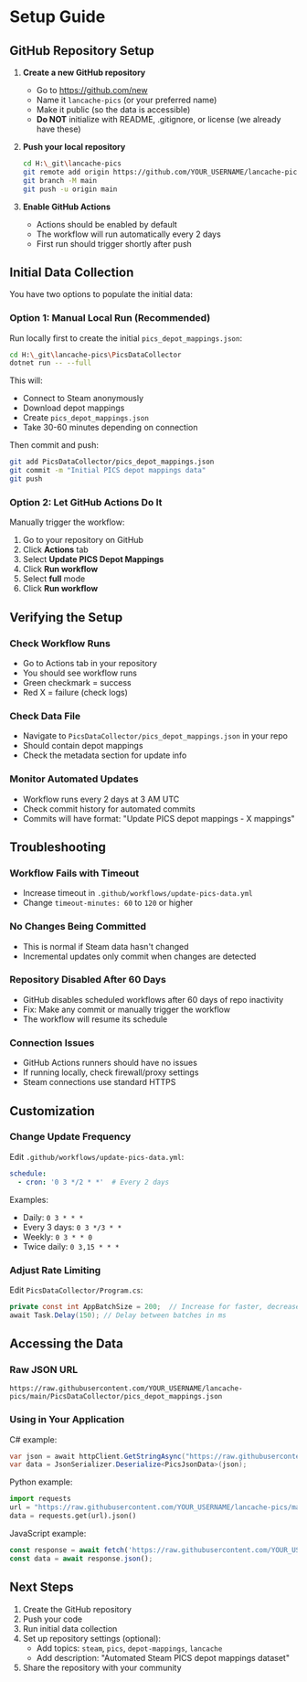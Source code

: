 # Setup Guide

## GitHub Repository Setup

1. **Create a new GitHub repository**
   - Go to https://github.com/new
   - Name it `lancache-pics` (or your preferred name)
   - Make it public (so the data is accessible)
   - **Do NOT** initialize with README, .gitignore, or license (we already have these)

2. **Push your local repository**
   ```bash
   cd H:\_git\lancache-pics
   git remote add origin https://github.com/YOUR_USERNAME/lancache-pics.git
   git branch -M main
   git push -u origin main
   ```

3. **Enable GitHub Actions**
   - Actions should be enabled by default
   - The workflow will run automatically every 2 days
   - First run should trigger shortly after push

## Initial Data Collection

You have two options to populate the initial data:

### Option 1: Manual Local Run (Recommended)

Run locally first to create the initial `pics_depot_mappings.json`:

```bash
cd H:\_git\lancache-pics\PicsDataCollector
dotnet run -- --full
```

This will:
- Connect to Steam anonymously
- Download depot mappings
- Create `pics_depot_mappings.json`
- Take 30-60 minutes depending on connection

Then commit and push:
```bash
git add PicsDataCollector/pics_depot_mappings.json
git commit -m "Initial PICS depot mappings data"
git push
```

### Option 2: Let GitHub Actions Do It

Manually trigger the workflow:
1. Go to your repository on GitHub
2. Click **Actions** tab
3. Select **Update PICS Depot Mappings**
4. Click **Run workflow**
5. Select **full** mode
6. Click **Run workflow**

## Verifying the Setup

### Check Workflow Runs
- Go to Actions tab in your repository
- You should see workflow runs
- Green checkmark = success
- Red X = failure (check logs)

### Check Data File
- Navigate to `PicsDataCollector/pics_depot_mappings.json` in your repo
- Should contain depot mappings
- Check the metadata section for update info

### Monitor Automated Updates
- Workflow runs every 2 days at 3 AM UTC
- Check commit history for automated commits
- Commits will have format: "Update PICS depot mappings - X mappings"

## Troubleshooting

### Workflow Fails with Timeout
- Increase timeout in `.github/workflows/update-pics-data.yml`
- Change `timeout-minutes: 60` to `120` or higher

### No Changes Being Committed
- This is normal if Steam data hasn't changed
- Incremental updates only commit when changes are detected

### Repository Disabled After 60 Days
- GitHub disables scheduled workflows after 60 days of repo inactivity
- Fix: Make any commit or manually trigger the workflow
- The workflow will resume its schedule

### Connection Issues
- GitHub Actions runners should have no issues
- If running locally, check firewall/proxy settings
- Steam connections use standard HTTPS

## Customization

### Change Update Frequency

Edit `.github/workflows/update-pics-data.yml`:

```yaml
schedule:
  - cron: '0 3 */2 * *'  # Every 2 days
```

Examples:
- Daily: `0 3 * * *`
- Every 3 days: `0 3 */3 * *`
- Weekly: `0 3 * * 0`
- Twice daily: `0 3,15 * * *`

### Adjust Rate Limiting

Edit `PicsDataCollector/Program.cs`:

```csharp
private const int AppBatchSize = 200;  // Increase for faster, decrease for safer
await Task.Delay(150); // Delay between batches in ms
```

## Accessing the Data

### Raw JSON URL
```
https://raw.githubusercontent.com/YOUR_USERNAME/lancache-pics/main/PicsDataCollector/pics_depot_mappings.json
```

### Using in Your Application

C# example:
```csharp
var json = await httpClient.GetStringAsync("https://raw.githubusercontent.com/YOUR_USERNAME/lancache-pics/main/PicsDataCollector/pics_depot_mappings.json");
var data = JsonSerializer.Deserialize<PicsJsonData>(json);
```

Python example:
```python
import requests
url = "https://raw.githubusercontent.com/YOUR_USERNAME/lancache-pics/main/PicsDataCollector/pics_depot_mappings.json"
data = requests.get(url).json()
```

JavaScript example:
```javascript
const response = await fetch('https://raw.githubusercontent.com/YOUR_USERNAME/lancache-pics/main/PicsDataCollector/pics_depot_mappings.json');
const data = await response.json();
```

## Next Steps

1. Create the GitHub repository
2. Push your code
3. Run initial data collection
4. Set up repository settings (optional):
   - Add topics: `steam`, `pics`, `depot-mappings`, `lancache`
   - Add description: "Automated Steam PICS depot mappings dataset"
5. Share the repository with your community
